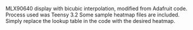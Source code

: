 MLX90640 display with bicubic interpolation, modified from Adafruit code. Process used was Teensy 3.2
Some sample heatmap files are included. Simply replace the lookup table in the code with the desired heatmap.
